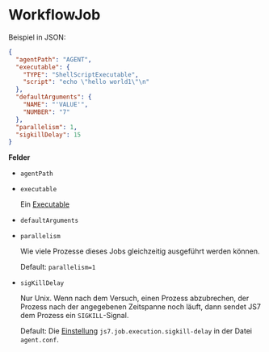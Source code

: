 # WorkflowJob

Beispiel in JSON:
```json
{
  "agentPath": "AGENT",
  "executable": {
    "TYPE": "ShellScriptExecutable",
    "script": "echo \"hello world1\"\n"
  },
  "defaultArguments": {
    "NAME": "'VALUE'",
    "NUMBER": "7"
  },
  "parallelism": 1,
  "sigkillDelay": 15
}
```
**Felder**
* `agentPath`
* `executable`

  Ein [Executable](Executable.md)

* `defaultArguments`

* `parallelism`

  Wie viele Prozesse dieses Jobs gleichzeitig ausgeführt werden können.

  Default: `parallelism=1`

* `sigKillDelay`

  Nur Unix.
  Wenn nach dem Versuch, einen Prozess abzubrechen,
  der Prozess nach der angegebenen Zeitspanne noch läuft,
  dann sendet JS7 dem Prozess ein `SIGKILL`-Signal.

  Default: Die [Einstellung](../../settings.md) `js7.job.execution.sigkill-delay`
  in der Datei `agent.conf`.
